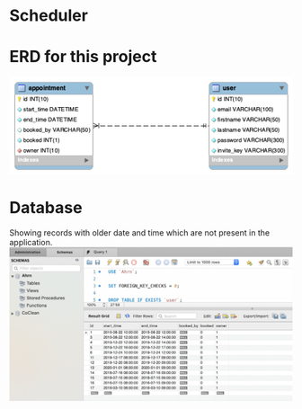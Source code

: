 # Scheduler

# ERD for this project

<img src="https://github.com/Certinax/scheduler/blob/master/Div/ERD.png">

# Database

Showing records with older date and time which are not present in the application.
<img src="https://github.com/Certinax/scheduler/blob/master/Div/Database1.png">
